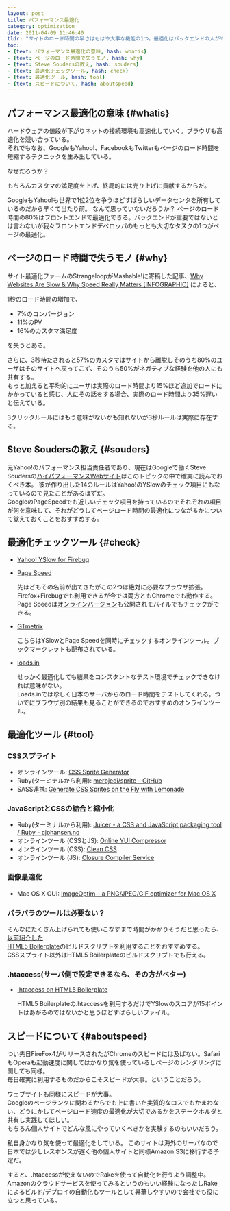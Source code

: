 ```yaml
---
layout: post
title: パフォーマンス最適化
category: optimization
date: 2011-04-09 11:46:40
tldr: "サイトのロード時間の早さはもはや大事な機能の1つ。最適化はバックエンドの人がやる、そんな風に思ってたりはしないだろうか？ ページロード時間の80%はフロントエンドで最適化できる。最適化の意味とその実践について紹介。"
toc:
- {text: パフォーマンス最適化の意味, hash: whatis}
- {text: ページのロード時間で失うモノ, hash: why}
- {text: Steve Soudersの教え, hash: souders}
- {text: 最適化チェックツール, hash: check}
- {text: 最適化ツール, hash: tool}
- {text: スピードについて, hash: aboutspeed}
---
```


## パフォーマンス最適化の意味 {#whatis}

ハードウェアの値段が下がりネットの接続環境も高速化していく。ブラウザも高速化を競い合っている。  
それでもなお、GoogleもYahoo!、FacebookもTwitterもページのロード時間を短縮するテクニックを生み出している。

なぜだろうか？

もちろんカスタマの満足度を上げ、終局的には売り上げに貢献するからだ。

GoogleもYahoo!も世界で1位2位を争うほどすばらしいデータセンタを所有しているのだから早くて当たり前。
なんて思っていないだろうか？
ページのロード時間の80%はフロントエンドで最適化できる。バックエンドが重要ではないとは言わないが我々フロントエンドデベロッパのもっとも大切なタスクの1つがページの最適化。

## ページのロード時間で失うモノ {#why}

サイト最適化ファームのStrangeloopがMashable!に寄稿した記事、[Why Websites Are Slow &amp; Why Speed Really Matters [INFOGRAPHIC]](http://mashable.com/2011/04/06/site-speed/)
によると、  

1秒のロード時間の増加で、

- 7%のコンバージョン
- 11%のPV
- 16%のカスタマ満足度

を失うとある。  

さらに、3秒待たされると57%のカスタマはサイトから離脱しそのうち80%のユーザはそのサイトへ戻ってこず、そのうち50%がネガティブな経験を他の人にも共有する。  
もっと加えると平均的にユーザは実際のロード時間より15%ほど追加でロードにかかっていると感じ、人にその話をする場合、実際のロード時間より35%遅いと伝えている。

3クリックルールにはもう意味がないかも知れないが3秒ルールは実際に存在する。  

## Steve Soudersの教え {#souders}

元Yahoo!のパフォーマンス担当責任者であり、現在はGoogleで働くSteve Soudersの[ハイパフォーマンスWebサイト](http://www.oreilly.co.jp/books/9784873113616/)はこのトピックの中で確実に読んでおくべき本。
彼が作り出した14のルールはYahoo!のYSlowのチェック項目にもなっているので見たことがあるはずだ。  
GoogleのPageSpeedでも近しいチェック項目を持っているのでそれぞれの項目が何を意味して、それがどうしてページロード時間の最適化につながるかについて覚えておくことをおすすめする。

## 最適化チェックツール {#check}

- [Yahoo! YSlow for Firebug](http://developer.yahoo.com/yslow/)
- [Page Speed](http://code.google.com/speed/page-speed/)

  先ほどもその名前が出てきたがこの2つは絶対に必要なブラウザ拡張。Firefox+Firebugでも利用できるが今では両方ともChromeでも動作する。Page
  Speedは[オンラインバージョン](http://pagespeed.googlelabs.com/)も公開されモバイルでもチェックができる。

 - [GTmetrix](http://gtmetrix.com/)

   こちらはYSlowとPage Speedを同時にチェックするオンラインツール。ブックマークレットも配布されている。

 - [loads.in](http://loads.in/)

   せっかく最適化しても結果をコンスタントなテスト環境でチェックできなければ意味がない。  
   Loads.inでは珍しく日本のサーバからのロード時間をテストしてくれる。ついでにブラウザ別の結果も見ることができるのでおすすめのオンラインツール。

## 最適化ツール {#tool}

### CSSスプライト

- オンラインツール: [CSS Sprite Generator](http://spritegen.website-performance.org/)
- Ruby(ターミナルから利用): [merbjedi/sprite - GitHub](https://github.com/merbjedi/sprite)
- SASS連携: [Generate CSS Sprites on the Fly with Lemonade](http://www.hagenburger.net/BLOG/Lemonade-CSS-Sprites-for-Sass-Compass.html)

### JavaScriptとCSSの結合と縮小化

- Ruby(ターミナルから利用): [Juicer - a CSS and JavaScript packaging tool / Ruby - cjohansen.no](http://cjohansen.no/en/ruby/juicer_a_css_and_javascript_packaging_tool)
- オンラインツール (CSSとJS): [Online YUI Compressor](http://www.refresh-sf.com/yui/)
- オンラインツール (CSS): [Clean CSS](http://www.cleancss.com/)
- オンラインツール (JS): [Closure Compiler Service](http://closure-compiler.appspot.com/home)

### 画像最適化

- Mac OS X GUI: [ImageOptim – a PNG/JPEG/GIF optimizer for Mac OS X](http://imageoptim.pornel.net/)
　
### バラバラのツールは必要ない？

そんなにたくさん上げられても使いこなすまで時間がかかりそうだと思ったら、 
[以前紹介した](http://css.studiomohawk.com/tool/2011/03/15/html5boilerplate/)  
[HTML5
Boilerplate](http://html5boilerplate.com/)のビルドスクリプトを利用することをおすすめする。  
CSSスプライト以外はHTML5 Boilerplateのビルドスクリプトでも行える。

### .htaccess(サーバ側で設定できるなら、その方がベター)

- [.htaccess on HTML5 Boilerplate](https://github.com/paulirish/html5-boilerplate/blob/master/.htaccess)

  HTML5
  Boilerplateの.htaccessを利用するだけでYSlowのスコアが15ポイントはあがるのではないかと思うほどすばらしいファイル。

## スピードについて {#aboutspeed}

つい先日FireFox4がリリースされたがChromeのスピードには及ばない。SafariもOperaも起動速度に関してはかなり気を使っているしページのレンダリングに関しても同様。  
毎日確実に利用するものだからこそスピードが大事。ということだろう。  

ウェブサイトも同様にスピードが大事。  
Googleのページランクに関わるからでも上に書いた実質的なロスでもかまわない、どうにかしてページロード速度の最適化が大切であるかをステークホルダと共有し実践してほしい。  
もちろん個人サイトでどんな風にやっていくべきかを実験するのもいいだろう。

私自身かなり気を使って最適化をしている。
このサイトは海外のサーバなので日本では少しレスポンスが遅く他の個人サイトと同様Amazon S3に移行する予定だ。  

すると、.htaccessが使えないのでRakeを使って自動化を行うよう調整中。
Amazonのクラウドサービスを使ってみるというのもいい経験になったしRakeによるビルド/デプロイの自動化もツールとして昇華しやすいので会社でも役に立つと思っている。
